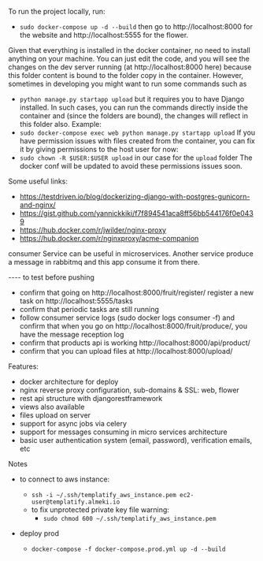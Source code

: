To run the project locally, run:
* `sudo docker-compose up -d --build`
then go to http://localhost:8000 for the website 
and http://localhost:5555 for the flower.

Given that everything is installed in the docker container, no need to 
install anything on your machine. You can just edit the code, and you will 
see the changes on the dev server running (at http://localhost:8000 here) 
because this folder content is bound to the folder copy in the container.
However, sometimes in developing you might want to run some commands such as 
* `python manage.py startapp upload` but it requires you to have Django
installed. 
In such cases, you can run the commands directly inside the container 
and (since the folders are bound), the changes will reflect in this folder also.
Example:
* `sudo docker-compose exec web python manage.py startapp upload`
If you have permission issues with files created from the container, you can
fix it by giving permissions to the host user for now:
* `sudo chown -R $USER:$USER upload` in our case for the `upload` folder
The docker conf will be updated to avoid these permissions issues soon.

Some useful links:
* https://testdriven.io/blog/dockerizing-django-with-postgres-gunicorn-and-nginx/
* https://gist.github.com/yannickkiki/f7f894541aca8ff56bb544176f0e0439
* https://hub.docker.com/r/jwilder/nginx-proxy
* https://hub.docker.com/r/nginxproxy/acme-companion

consumer Service can be useful in microservices. Another service produce a message 
in rabbitmq and this app consume it from there.


---- to test before pushing
* confirm that going on http://localhost:8000/fruit/register/ register a new task on http://localhost:5555/tasks
* confirm that periodic tasks are still running
* follow consumer service logs (sudo docker logs consumer -f) 
and confirm that when you go on http://localhost:8000/fruit/produce/, you have
the message reception log
* confirm that products api is working http://localhost:8000/api/product/
* confirm that you can upload files at http://localhost:8000/upload/

Features:
- docker architecture for deploy 
- nginx reverse proxy configuration, sub-domains & SSL: web, flower
- rest api structure with djangorestframework
- views also available
- files upload on server
- support for async jobs via celery
- support for messages consuming in micro services architecture
- basic user authentication system (email, password), verification emails, etc


Notes
* to connect to aws instance:
    * `ssh -i ~/.ssh/templatify_aws_instance.pem ec2-user@templatify.almeki.io`
    * to fix unprotected private key file warning:
        * `sudo chmod 600 ~/.ssh/templatify_aws_instance.pem`
    
* deploy prod
    * `docker-compose -f docker-compose.prod.yml up -d --build`
